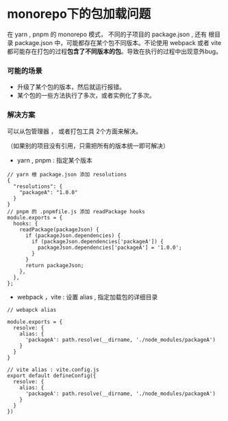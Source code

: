 # monorepo下的包加载问题

在 yarn , pnpm 的 monorepo 模式， 不同的子项目的 package.json , 还有 根目录 package.json 中，可能都存在某个包不同版本。不论使用 webpack 或者 vite 都可能存在打包的过程**包含了不同版本的包**。导致在执行的过程中出现意外bug。

### 可能的场景

- 升级了某个包的版本，然后就运行报错。
- 某个包的一些方法执行了多次，或者实例化了多次。

### 解决方案

可以从包管理器 ， 或者打包工具 2个方面来解决。

（如果别的项目没有引用，只需把所有的版本统一即可解决）

- yarn , pnpm  : 指定某个版本
```
// yarn 根 package.json 添加 resolutions
{
  "resolutions": {
    "packageA": "1.0.0"
  }
}
// pnpm 的 .pnpmfile.js 添加 readPackage hooks
module.exports = {
  hooks: {
    readPackage(packageJson) {
      if (packageJson.dependencies) {
        if (packageJson.dependencies['packageA']) {
          packageJson.dependencies['packageA'] = '1.0.0';
        }
      }
      return packageJson;
    },
  },
};
```
- webpack ，vite  : 设置 alias , 指定加载包的详细目录

```
// webapck alias

module.exports = {
  resolve: {
    alias: {
      'packageA': path.resolve(__dirname, './node_modules/packageA')
    }
  }
}

// vite alias : vite.config.js
export default defineConfig({
  resolve: {
    alias: {
      'packageA': path.resolve(__dirname, './node_modules/packageA')
    }
  }
})
```

